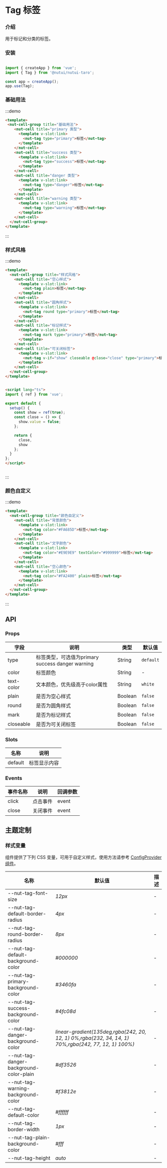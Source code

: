 # Tag 标签

### 介绍

用于标记和分类的标签。

### 安装

```javascript

import { createApp } from 'vue';
import { Tag } from '@nutui/nutui-taro';

const app = createApp();
app.use(Tag);

```


### 基础用法

:::demo
```html
<template>
 <nut-cell-group title="基础用法">
    <nut-cell title="primary 类型">
      <template v-slot:link>
        <nut-tag type="primary">标签</nut-tag>
      </template>
    </nut-cell>
    <nut-cell title="success 类型">
      <template v-slot:link>
        <nut-tag type="success">标签</nut-tag>
      </template>
    </nut-cell>
    <nut-cell title="danger 类型">
      <template v-slot:link>
        <nut-tag type="danger">标签</nut-tag>
      </template>
    </nut-cell>
    <nut-cell title="warning 类型">
      <template v-slot:link>
        <nut-tag type="warning">标签</nut-tag>
      </template>
    </nut-cell>
  </nut-cell-group>
</template>

```
:::

### 样式风格 

:::demo
```html
<template>
  <nut-cell-group title="样式风格">
    <nut-cell title="空心样式">
      <template v-slot:link>
        <nut-tag plain>标签</nut-tag>
      </template>
    </nut-cell>
    <nut-cell title="圆角样式">
      <template v-slot:link>
        <nut-tag round type="primary">标签</nut-tag>
      </template>
    </nut-cell>
    <nut-cell title="标记样式">
      <template v-slot:link>
        <nut-tag mark type="primary">标签</nut-tag>
      </template>
    </nut-cell>
    <nut-cell title="可关闭标签">
      <template v-slot:link>
        <nut-tag v-if="show" closeable @close="close" type="primary">标签</nut-tag>
      </template>
    </nut-cell>
  </nut-cell-group>
</template>


<script lang="ts">
import { ref } from 'vue';

export default {
  setup() {
    const show = ref(true);
    const close = () => {
      show.value = false;
    };

    return {
      close,
      show
    };
  }
};
</script>



```
:::


### 颜色自定义

:::demo
```html
<template>
  <nut-cell-group title="颜色自定义">
    <nut-cell title="背景颜色">
      <template v-slot:link>
        <nut-tag color="#FA685D">标签</nut-tag>
      </template>
    </nut-cell>
    <nut-cell title="文字颜色">
      <template v-slot:link>
        <nut-tag color="#E9E9E9" textColor="#999999">标签</nut-tag>
      </template>
    </nut-cell>
    <nut-cell title="空心颜色">
      <template v-slot:link>
        <nut-tag color="#FA2400" plain>标签</nut-tag>
      </template>
    </nut-cell>
  </nut-cell-group>
</template>

```
:::


## API
### Props 

| 字段       | 说明                                             | 类型    | 默认值    |
|------------|--------------------------------------------------|---------|-----------|
| type       | 标签类型，可选值为primary success danger warning | String  | `default` |
| color      | 标签颜色                                         | String  | -         |
| text-color | 文本颜色，优先级高于color属性                    | String  | `white`   |
| plain      | 是否为空心样式                                   | Boolean | `false`   |
| round      | 是否为圆角样式                                   | Boolean | `false`   |
| mark       | 是否为标记样式                                   | Boolean | `false`   |
| closeable  | 是否为可关闭标签                                 | Boolean | `false`   |


### Slots

| 名称    | 说明         |
|---------|--------------|
| default | 标签显示内容 |

### Events

| 事件名称 | 说明     | 回调参数 |
|----------|----------|----------|
| click    | 点击事件 | event    |
| close    | 关闭事件 | event    |

## 主题定制

### 样式变量

组件提供了下列 CSS 变量，可用于自定义样式，使用方法请参考 [ConfigProvider 组件](#/zh-CN/config-provider)。

| 名称                                    | 默认值                     | 描述 |
| --------------------------------------- | -------------------------- | ---- |
| --nut-tag-font-size| _12px_ | -  |
| --nut-tag-default-border-radius| _4px_ | -  |
| --nut-tag-round-border-radius| _8px_ | -  |
| --nut-tag-default-background-color| _#000000_ | -  |
| --nut-tag-primary-background-color| _#3460fa_ | -  |
| --nut-tag-success-background-color| _#4fc08d_ | -  |
| --nut-tag-danger-background-color| _linear-gradient(135deg,rgba(242, 20, 12, 1) 0%,rgba(232, 34, 14, 1) 70%,rgba(242, 77, 12, 1) 100%)_ | -  |
| --nut-tag-danger-background-color-plain| _#df3526_ | -  |
| --nut-tag-warning-background-color| _#f3812e_ | -  |
| --nut-tag-default-color| _#ffffff_ | -  |
| --nut-tag-border-width| _1px_ | -  |
| --nut-tag-plain-background-color| _#fff_ | -  |
| --nut-tag-height| _auto_ | -  |
